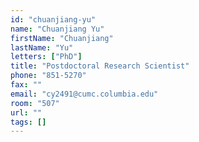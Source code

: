 ```yaml
---
id: "chuanjiang-yu"
name: "Chuanjiang Yu"
firstName: "Chuanjiang"
lastName: "Yu"
letters: ["PhD"]
title: "Postdoctoral Research Scientist"
phone: "851-5270"
fax: ""
email: "cy2491@cumc.columbia.edu"
room: "507"
url: ""
tags: []
---
```

